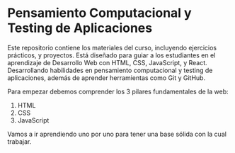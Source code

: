 # Pensamiento Computacional y Testing de Aplicaciones

Este repositorio contiene los materiales del curso, incluyendo ejercicios prácticos, y proyectos. Está diseñado para guiar a los estudiantes en el aprendizaje de Desarrollo Web con HTML, CSS, JavaScript, y React. Desarrollando habilidades en pensamiento computacional y testing de aplicaciones, además de aprender herramientas como Git y GitHub.

Para empezar debemos comprender los 3 pilares fundamentales de la web:

1) HTML
2) CSS
3) JavaScript

Vamos a ir aprendiendo uno por uno para tener una base sólida con la cual trabajar.
